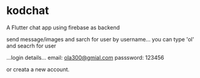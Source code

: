 # kodchat

A Flutter chat app using firebase as backend

send message/images and sarch for user by username...
you can type 'ol' and seacrh for user


...login details...
email: ola300@gmial.com
passsword: 123456

or creata a new account.



